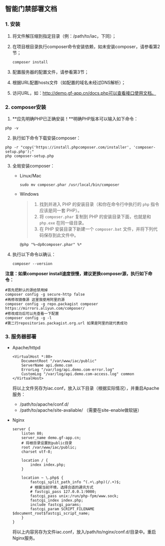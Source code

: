 ## 智能门禁部署文档

### 1. 安装

1. 将文件解压缩到指定目录（例：/path/to/iac，下同）；

2. 在项目根目录执行composer命令安装依赖，如未安装composer，请参看第2节；

   ```
   composer install
   ```

   

3. 配置服务器的配置文件，请参看第3节；

4. 根据URL配置hosts文件（如配置的域名未经过DNS解析）；

5. 访问URL，如：http://demo.gf-app.cn/docs.php可以查看接口使用文档。



### 2. composer安装

1. **应先明确PHP已正确安装！**明确PHP版本可以输入如下命令：

  ```
  php -v
  ```

2. 执行如下命令下载安装composer：

  ```
  php -r "copy('https://install.phpcomposer.com/installer', 'composer-setup.php');"
  php composer-setup.php
  ```

3. 全局安装composer：

   - Linux/Mac

     ```
     sudo mv composer.phar /usr/local/bin/composer
     ```

     

   - Windows

     > 1. 找到并进入 PHP 的安装目录（和你在命令行中执行的 `php` 指令应该是同一套 PHP）。
     > 2. 将 `composer.phar` 复制到 PHP 的安装目录下面，也就是和 `php.exe` 在同一级目录。
     > 3. 在 PHP 安装目录下新建一个 `composer.bat` 文件，并将下列代码保存到此文件中。
     ```
     @php "%~dp0composer.phar" %*
     ```

4. 执行以下命令以确认：

   ```
   composer --version
   ```

**注意：如果composer install速度很慢，建议更换composer源，执行如下命令：**

```
#首先把默认的源给禁用掉
composer config -g secure-http false
#再修改镜像源 这里我使用阿里的源
composer config -g repo.packagist composer https://mirrors.aliyun.com/composer/
#修改成功后可以先查看一下配置
composer config -g -l
#第二行repositories.packagist.org.url 如果是阿里的就代表成功
```

### 3. 服务器部署

- Apache/httpd

  ```
  <VirtualHost *:80>
      DocumentRoot "/var/www/iac/public"
      ServerName api.demo.com
      ErrorLog "/var/log/api.demo.com-error.log"
      CustomLog "/var/log/api.demo.com-access.log" common
  </VirtualHost>
  ```

  将以上文件另存为iac.conf，放入以下目录（根据实际情况），并重启Apache服务：

  - /path/to/apache/conf.d/
  - /path/to/apache/site-avaliable/ （需要在site-enable做软链）

- Nginx

  ```
  server {
      listen 80;
      server_name demo.gf-app.cn;
      # 将根目录设置到public目录
      root /var/www/iac/public;
      charset utf-8;
  
      location / {
          index index.php;
      }
  
      location ~ \.php$ {
          fastcgi_split_path_info ^(.+\.php)(/.+)$;
          # 根据当前环境，选择合适的通讯方式
          # fastcgi_pass 127.0.0.1:9000;
          fastcgi_pass unix:/run/php-fpm/www.sock;
          fastcgi_index index.php;
          include fastcgi_params;
          fastcgi_param SCRIPT_FILENAME $document_root$fastcgi_script_name;
      }
  }
  ```

  将以上内容另存为文件iac.conf，放入/path/to/nginx/conf.d/目录中。重启Nginx服务。

  